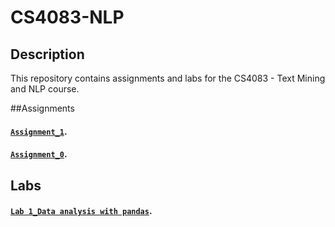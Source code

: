 # CS4083-NLP

## Description
This repository contains assignments and labs for the CS4083 - Text Mining and NLP course.

##Assignments

#### [`Assignment_1`](https://github.com/GDHadeel/CS4083-NLP/blob/main/assignments/Assignment_1.ipynb).

#### [`Assignment_0`](https://github.com/GDHadeel/CS4083-NLP/blob/main/assignments/assignment_0.ipynb).

## Labs

#### [`Lab 1_Data analysis with pandas`](https://github.com/GDHadeel/CS4083-NLP/blob/main/Labs/Data%20analysis%20with%20pandas.ipynb).

